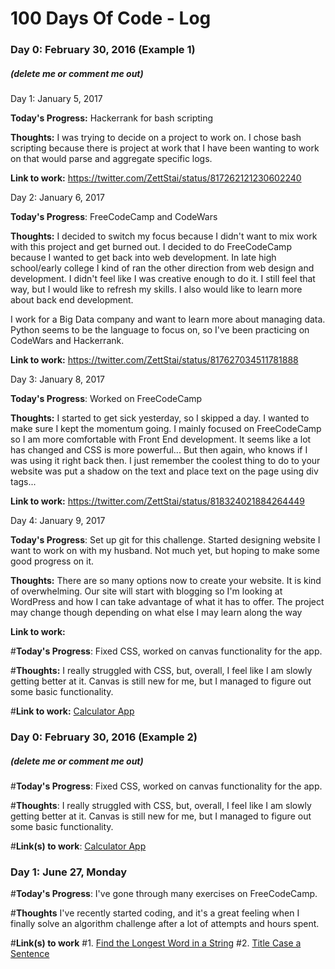 # 100 Days Of Code - Log

### Day 0: February 30, 2016 (Example 1)
##### (delete me or comment me out)

Day 1: January 5, 2017

**Today's Progress:** Hackerrank for bash scripting

**Thoughts:** I was trying to decide on a project to work on. I chose bash scripting because there is project at work that I have been wanting to work on that would parse and aggregate specific logs.

**Link to work:** https://twitter.com/ZettStai/status/817262121230602240

Day 2: January 6, 2017

**Today's Progress**: FreeCodeCamp and CodeWars

**Thoughts:** I decided to switch my focus because I didn't want to mix work with this project and get burned out. I decided to do FreeCodeCamp because I wanted to get back into web development. In late high school/early college I kind of ran the other direction from web design and development. I didn't feel like I was creative enough to do it. I still feel that way, but I would like to refresh my skills. I also would like to learn more about back end development. 

I work for a Big Data company and want to learn more about managing data. Python seems to be the language to focus on, so I've been practicing on CodeWars and Hackerrank.

**Link to work:** https://twitter.com/ZettStai/status/817627034511781888

Day 3: January 8, 2017

**Today's Progress**: Worked on FreeCodeCamp

**Thoughts:** I started to get sick yesterday, so I skipped a day. I wanted to make sure I kept the momentum going. I mainly focused on FreeCodeCamp so I am more comfortable with Front End development. It seems like a lot has changed and CSS is more powerful... But then again, who knows if I was using it right back then. I just remember the coolest thing to do to your website was put a shadow on the text and place text on the page using div tags...
 
**Link to work:** https://twitter.com/ZettStai/status/818324021884264449

Day 4: January 9, 2017

**Today's Progress**: Set up git for this challenge. Started designing website I want to work on with my husband. Not much yet, but hoping to make some good progress on it.

**Thoughts:** There are so many options now to create your website. It is kind of overwhelming. Our site will start with blogging so I'm looking at WordPress and how I can take advantage of what it has to offer. The project may change though depending on what else I may learn along the way

**Link to work:**

#**Today's Progress**: Fixed CSS, worked on canvas functionality for the app.

#**Thoughts:** I really struggled with CSS, but, overall, I feel like I am slowly getting better at it. Canvas is still new for me, but I managed to figure out some basic functionality.

#**Link to work:** [Calculator App](http://www.example.com)

### Day 0: February 30, 2016 (Example 2)
##### (delete me or comment me out)

#**Today's Progress**: Fixed CSS, worked on canvas functionality for the app.

#**Thoughts**: I really struggled with CSS, but, overall, I feel like I am slowly getting better at it. Canvas is still new for me, but I managed to figure out some basic functionality.

#**Link(s) to work**: [Calculator App](http://www.example.com)


### Day 1: June 27, Monday

#**Today's Progress**: I've gone through many exercises on FreeCodeCamp.

#**Thoughts** I've recently started coding, and it's a great feeling when I finally solve an algorithm challenge after a lot of attempts and hours spent.

#**Link(s) to work**
#1. [Find the Longest Word in a String](https://www.freecodecamp.com/challenges/find-the-longest-word-in-a-string)
#2. [Title Case a Sentence](https://www.freecodecamp.com/challenges/title-case-a-sentence)
